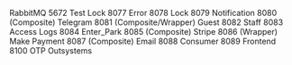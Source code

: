 RabbitMQ 5672
Test Lock 8077
Error 8078
Lock 8079
Notification 8080 (Composite)
Telegram 8081 (Composite/Wrapper)
Guest 8082
Staff 8083
Access Logs 8084
Enter_Park 8085 (Composite)
Stripe 8086 (Wrapper)
Make Payment 8087 (Composite)
Email 8088
Consumer 8089
Frontend 8100
OTP Outsystems
